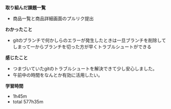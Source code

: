 **取り組んだ課題一覧**
* 商品一覧と商品詳細画面のプルリク提出

**わかったこと**
* gitのブランチで何かしらのエラーが発生したときは一旦ブランチを削除してしまって一からブランチを切った方が早くトラブルシュートができる
  
**感じたこと**
* つまづいていたgitのトラブルシュートを解決できて少し安心しました。
* 午前中の時間をなんとか有効に活用したい。

**学習時間**
* 1h45m
 * total 577h35m
